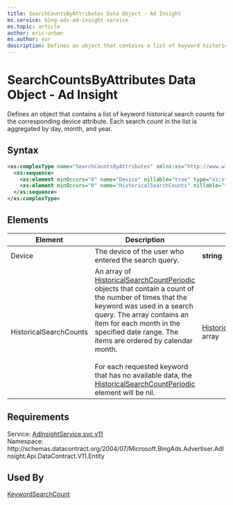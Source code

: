 ```yaml
---
title: SearchCountsByAttributes Data Object - Ad Insight
ms.service: bing-ads-ad-insight-service
ms.topic: article
author: eric-urban
ms.author: eur
description: Defines an object that contains a list of keyword historical search counts for the corresponding device attribute.
---
```

# SearchCountsByAttributes Data Object - Ad Insight
Defines an object that contains a list of keyword historical search counts for the corresponding device attribute. Each search count in the list is aggregated by day, month, and year.

## Syntax
```xml
<xs:complexType name="SearchCountsByAttributes" xmlns:xs="http://www.w3.org/2001/XMLSchema">
  <xs:sequence>
    <xs:element minOccurs="0" name="Device" nillable="true" type="xs:string" />
    <xs:element minOccurs="0" name="HistoricalSearchCounts" nillable="true" type="tns:ArrayOfHistoricalSearchCountPeriodic" />
  </xs:sequence>
</xs:complexType>
```

## <a name="elements"></a>Elements

|Element|Description|Data Type|
|-----------|---------------|-------------|
|<a name="device"></a>Device|The device of the user who entered the search query.|**string**|
|<a name="historicalsearchcounts"></a>HistoricalSearchCounts|An array of [HistoricalSearchCountPeriodic](bingads/ad-insight-service/historicalsearchcountperiodic.md) objects that contain a count of the number of times that the keyword was used in a search query. The array contains an item for each month in the specified date range. The items are ordered by calendar month.<br /><br />For each requested keyword that has no available data, the [HistoricalSearchCountPeriodic](bingads/ad-insight-service/historicalsearchcountperiodic.md) element will be nil.|[HistoricalSearchCountPeriodic](historicalsearchcountperiodic.md) array|

## Requirements
Service: [AdInsightService.svc v11](https://adinsight.api.bingads.microsoft.com/Api/Advertiser/AdInsight/v11/AdInsightService.svc)  
Namespace: http\://schemas.datacontract.org/2004/07/Microsoft.BingAds.Advertiser.AdInsight.Api.DataContract.V11.Entity  

## Used By
[KeywordSearchCount](keywordsearchcount.md)  
